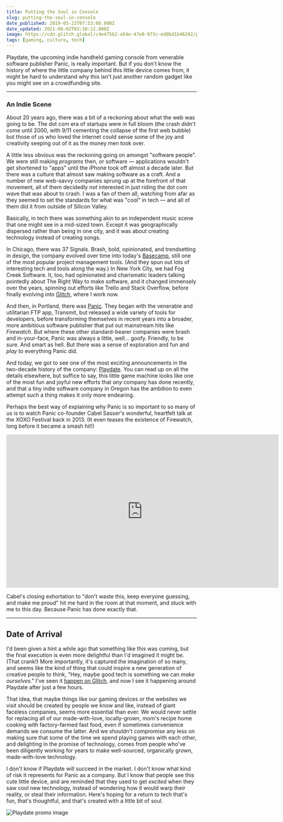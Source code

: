 ```yaml
---
title: Putting the Soul in Console
slug: putting-the-soul-in-console
date_published: 2019-05-22T07:53:08.000Z
date_updated: 2021-08-02T03:10:12.000Z
image: https://cdn.glitch.global/c4e475b2-a54e-47e0-973c-ed0bd1b46262/playdate-device-interior-80.jpg?v=1669585909286
tags: [gaming, culture, tech]
---
```


Playdate, the upcoming indie handheld gaming console from venerable software publisher Panic, is really important. But if you don't know the history of where the little company behind this little device comes from, it might be hard to understand why this isn't just another random gadget like you might see on a crowdfunding site.

---

### An Indie Scene

About 20 years ago, there was a bit of a reckoning about what the web was going to be. The dot com era of startups were in full bloom (the crash didn't come until 2000, with 9/11 cementing the collapse of the first web bubble) but those of us who loved the internet could sense some of the joy and creativity seeping out of it as the money men took over.

A little less obvious was the reckoning going on amongst "software people". We were still making *programs* then, or software — applications wouldn't get shortened to "apps" until the iPhone took off almost a decade later. But there was a culture that almost saw making software as a craft. And a number of new web-savvy companies sprung up at the forefront of that movement, all of them decidedly *not* interested in just riding the dot com wave that was about to crash. I was a fan of them all, watching from afar as they seemed to set the standards for what was "cool" in tech — and all of them did it from outside of Silicon Valley.

Basically, in tech there was something akin to an independent music scene that one might see in a mid-sized town. Except it was geographically dispersed rather than being in one city, and it was about creating technology instead of creating songs.

In Chicago, there was 37 Signals. Brash, bold, opinionated, and trendsetting in design, the company evolved over time into today's [Basecamp](https://basecamp.com/), still one of the most popular project management tools. (And they spun out lots of interesting tech and tools along the way.) In New York City, we had Fog Creek Software. It, too, had opinionated and charismatic leaders talking pointedly about The Right Way to make software, and it changed immensely over the years, spinning out efforts like Trello and Stack Overflow, before finally evolving into [Glitch](https://glitch.com/), where I work now.

And then, in Portland, there was [Panic](https://panic.com/). They began with the venerable and utilitarian FTP app, Transmit, but released a wide variety of tools for developers, before transforming themselves in recent years into a broader, more ambitious software publisher that put out mainstream hits like *Firewatch*. But where these other standard-bearer companies were brash and in-your-face, Panic was always a little, well... goofy. Friendly, to be sure. And smart as hell. But there was a sense of exploration and fun and *play* to everything Panic did.

And today, we got to see one of the most exciting announcements in the two-decade history of the company: [Playdate](https://play.date/). You can read up on all the details elsewhere, but suffice to say, this little game machine looks like one of the most fun and joyful new efforts that *any* company has done recently, and that a tiny indie software company in Oregon has the ambition to even attempt such a thing makes it only more endearing.

Perhaps the best way of explaining why Panic is so important to so many of us is to watch Panic co-founder Cabel Sasser's wonderful, heartfelt talk at the XOXO Festival back in 2013. (It even teases the existence of Firewatch, long before it became a smash hit!)

<iframe width="720" height="405" src="https://www.youtube.com/embed/8ZXWdR7RzV8" title="Cabel Sasser, Panic - XOXO Festival (2013)" frameborder="0" allow="accelerometer; autoplay; clipboard-write; encrypted-media; gyroscope; picture-in-picture" allowfullscreen></iframe>

Cabel's closing exhortation to "don't waste this, keep everyone guessing, and make me proud" hit me hard in the room at that moment, and stuck with me to this day. Because Panic has done exactly that.

---

## Date of Arrival

I'd been given a hint a while ago that something like this was coming, but the final execution is even more delightful than I'd imagined it might be. (That crank!) More importantly, it's captured the imagination of so many, and seems like the kind of thing that could inspire a new generation of creative people to think, "Hey, maybe good tech is something we can *make ourselves*." I've seen it [happen on Glitch](https://medium.com/glitch/1-million-apps-on-glitch-the-creative-web-is-back-bf3ffe8053fa), and now I see it happening around Playdate after just a few hours.

That idea, that maybe things like our gaming devices or the websites we visit should be created by people we know and like, instead of giant faceless companies, seems more essential than ever. We would never settle for replacing all of our made-with-love, locally-grown, mom's recipe home cooking with factory-farmed fast food, even if sometimes convenience demands we consume the latter. And we shouldn't compromise any less on making sure that some of the time we spend playing games with each other, and delighting in the promise of technology, comes from people who've been diligently working for years to make well-sourced, organically grown, made-with-love technology.

I don't know if Playdate will succeed in the market. I don't know what kind of risk it represents for Panic as a company. But I know that people see this cute little device, and are reminded that they used to get *excited* when they saw cool new technology, instead of wondering how it would warp their reality, or steal their information. Here's hoping for a return to tech that's fun, that's thoughtful, and that's created with a little bit of soul.

![](https://cdn.glitch.global/c4e475b2-a54e-47e0-973c-ed0bd1b46262/playdate-promo.jpg?v=1669586067075 "Playdate promo image")
